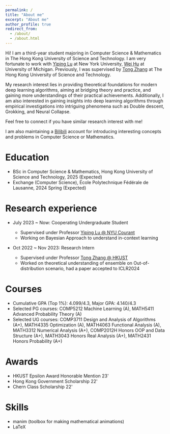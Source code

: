 ```yaml
---
permalink: /
title: "About me"
excerpt: "About me"
author_profile: true
redirect_from: 
  - /about/
  - /about.html
---
```


Hi! I am a third-year student majoring in Computer Science & Mathematics in The Hong Kong University of Science and Technology. I am very fortunate to work with [Yiping Lu](https://2prime.github.io/) at New York University, [Wei Hu](https://weihu.me/) at University of Michigan. Previously, I was supervised by [Tong Zhang](https://tongzhang-ml.org/) at The Hong Kong University of Science and Technology.

My research interest lies in providing theoretical foundations for modern deep learning algorithms, aiming at bridging theory and practice, and gaining more understandings of their practical achievements. Additionally, I am also interested in gaining insights into deep learning algorithms through empirical investigations into intriguing phenomena such as Double descent, Grokking, and Neural Collapse.

Feel free to connect if you have similar research interest with me!

I am also maintaining a [Bilibili](https://space.bilibili.com/346660989?spm_id_from=333.1007.0.0) account for introducing interesting concepts and problems in Computer Science or Mathematics.

Education
======
* BSc in Computer Science & Mathematics, Hong Kong University of Science and Technology, 2025 (Expected)
* Exchange (Computer Science), École Polytechnique Fédérale de Lausanne, 2024 Spring (Expected)

Research experience
======
* July 2023 ~ Now: Cooperating Undergraduate Student
  * Supervised under Professor [Yiping Lu @ NYU Courant](https://2prime.github.io/)
  * Working on Bayesian Approach to understand in-context learning

* Oct 2022 ~ Nov 2023: Research Intern
  * Supervised under Professor [Tong Zhang @ HKUST](https://tongzhang-ml.org/)
  * Worked on theoretical understanding of ensemble on Out-of-distribution scenario, had a paper accepted to ICLR2024 

Courses
=====
* Cumulative GPA (Top 1%): 4.099/4.3, Major GPA: 4.140/4.3
* Selected PG courses: COMP5212 Machine Learning (A), MATH5411 Advanced Probability Theory (A)
* Selected UG courses: COMP3711 Design and Analysis of Algorithms (A+), MATH4335 Optimization (A), MATH4063 Functional Analysis (A), MATH3312 Numerical Analysis (A+), COMP2012H Honors OOP and Data Structure (A+), MATH3043 Honors Real Analysis (A+), MATH2431 Honors Probability (A+)

Awards
=====
* HKUST Epsilon Award Honorable Mention 23'
* Hong Kong Government Scholarship 22'
* Chern Class Scholarship 22'
  
Skills
======
* manim (toolbox for making mathematical animations)
* LaTeX

<!-- Publications
======
  <ul>{% for post in site.publications %}
    {% include archive-single-cv.html %}
  {% endfor %}</ul> -->
  